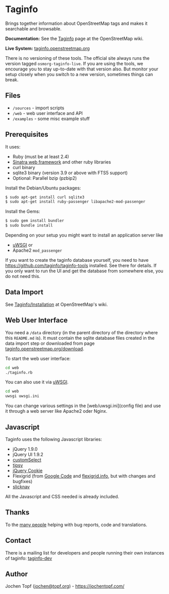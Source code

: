 # Taginfo

Brings together information about OpenStreetMap tags and makes it searchable
and browsable.

**Documentation:** See the
[Taginfo](https://wiki.openstreetmap.org/wiki/Taginfo) page at the OpenStreetMap
wiki.

**Live System:** [taginfo.openstreetmap.org](https://taginfo.openstreetmap.org/)

There is no versioning of these tools. The official site always runs the
version tagged `osmorg-taginfo-live`. If you are using the tools, we encourage
you to stay up-to-date with that version also. But monitor your setup closely
when you switch to a new version, sometimes things can break.

## Files

* `/sources`  - import scripts
* `/web`      - web user interface and API
* `/examples` - some misc example stuff


## Prerequisites

It uses:

* Ruby (must be at least 2.4)
* [Sinatra web framework](http://www.sinatrarb.com/) and other ruby libraries
* curl binary
* sqlite3 binary (version 3.9 or above with FTS5 support)
* Optional: Parallel bzip (pzbip2)

Install the Debian/Ubuntu packages:
```sh
$ sudo apt-get install curl sqlite3
$ sudo apt-get install ruby-passenger libapache2-mod-passenger
```

Install the Gems:
```sh
$ sudo gem install bundler
$ sudo bundle install
```

Depending on your setup you might want to install an application server like
* [uWSGI](https://uwsgi-docs.readthedocs.io/en/latest/) or
* Apache2 `mod_passenger`

If you want to create the taginfo database yourself, you need to have
https://github.com/taginfo/taginfo-tools installed. See there for details.
If you only want to run the UI and get the database from somewhere else,
you do not need this.


## Data Import

See [Taginfo/Installation](https://wiki.openstreetmap.org/wiki/Taginfo/Installation)
at OpenStreetMap's wiki.


## Web User Interface

You need a `/data` directory (in the parent directory of the directory where
this `README.md` is). It must contain the sqlite database files created in the
data import step or downloaded from page
[taginfo.openstreetmap.org/download](https://taginfo.openstreetmap.org/download).

To start the web user interface:

```sh
cd web
./taginfo.rb
```

You can also use it via [uWSGI](https://uwsgi-docs.readthedocs.io/en/latest/).

```sh
cd web
uwsgi uwsgi.ini
```

You can change various settings in the [web/uwsgi.ini](config file) and use
it through a web server like Apache2 oder Nginx.


## Javascript

Taginfo uses the following Javascript libraries:
* jQuery 1.9.0
* jQuery UI 1.9.2
* [customSelect](http://adam.co/lab/jquery/customselect/)
* [tipsy](http://onehackoranother.com/projects/jquery/tipsy/)
* [jQuery Cookie](https://github.com/carhartl/jquery-cookie/)
* Flexigrid (from [Google Code](http://code.google.com/p/flexigrid/) and
  [flexigrid.info](http://www.flexigrid.info/), but with changes and bugfixes)
* [slicknav](http://slicknav.com/)

All the Javascript and CSS needed is already included.


## Thanks

To the [many people](https://github.com/taginfo/taginfo/graphs/contributors)
helping with bug reports, code and translations.


## Contact

There is a mailing list for developers and people running their own instances
of taginfo:
[taginfo-dev](https://lists.openstreetmap.org/listinfo/taginfo-dev)


## Author

Jochen Topf (jochen@topf.org) - https://jochentopf.com/

